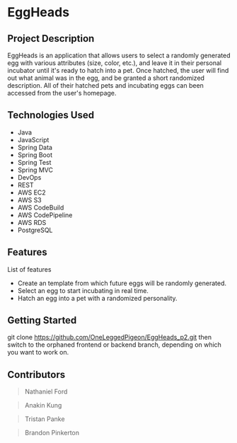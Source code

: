 # EggHeads

## Project Description

EggHeads is an application that allows users to select a randomly generated egg with various attributes (size, color, etc.), and leave it in their personal incubator until it's ready to hatch into a pet. Once hatched, the user will find out what animal was in the egg, and be granted a short randomized description. All of their hatched pets and incubating eggs can been accessed from the user's homepage.

## Technologies Used

* Java
* JavaScript
* Spring Data
* Spring Boot
* Spring Test
* Spring MVC
* DevOps
* REST
* AWS EC2
* AWS S3
* AWS CodeBuild
* AWS CodePipeline
* AWS RDS
* PostgreSQL

## Features

List of features
* Create an template from which future eggs will be randomly generated.
* Select an egg to start incubating in real time.
* Hatch an egg into a pet with a randomized personality.

## Getting Started
   
git clone https://github.com/OneLeggedPigeon/EggHeads_p2.git
then switch to the orphaned frontend or backend branch, depending on which you want to work on.

## Contributors

> Nathaniel Ford

> Anakin Kung

> Tristan Panke

> Brandon Pinkerton
